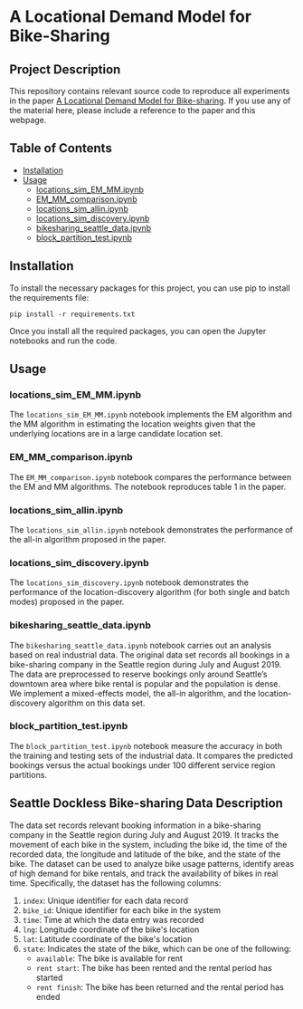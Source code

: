 # A Locational Demand Model for Bike-Sharing

## Project Description
This repository contains relevant source code to reproduce all experiments in the paper [A Locational Demand Model for Bike-sharing](https://papers.ssrn.com/sol3/papers.cfm?abstract_id=3311371). If you use any of the material here, please include a reference to the paper and this webpage.


## Table of Contents

- [Installation](#installation)
- [Usage](#usage)
  - [locations_sim_EM_MM.ipynb](#locations_sim_em_mmipynb)
  - [EM_MM_comparison.ipynb](#em_mm_comparisonipynb)
  - [locations_sim_allin.ipynb](#locations_sim_allinipynb)
  - [locations_sim_discovery.ipynb](#locations_sim_discoveryipynb)
  - [bikesharing_seattle_data.ipynb](#bikesharing_seattle_dataipynb)
  - [block_partition_test.ipynb](#block_partition_testipynb)

## Installation

To install the necessary packages for this project, you can use pip to install the requirements file:
```
pip install -r requirements.txt
```
Once you install all the required packages, you can open the Jupyter notebooks and run the code.

## Usage

### locations_sim_EM_MM.ipynb

The `locations_sim_EM_MM.ipynb` notebook implements the EM algorithm and the MM algorithm in estimating the location weights given that the underlying locations are in a large candidate location set. 

### EM_MM_comparison.ipynb
The `EM_MM_comparison.ipynb` notebook compares the performance between the EM and MM algorithms. The notebook reproduces table 1 in the paper.

### locations_sim_allin.ipynb

The `locations_sim_allin.ipynb` notebook demonstrates the performance of the all-in algorithm proposed in the paper. 

### locations_sim_discovery.ipynb

The `locations_sim_discovery.ipynb` notebook demonstrates the performance of the location-discovery algorithm (for both single and batch modes) proposed in the paper. 

### bikesharing_seattle_data.ipynb

The `bikesharing_seattle_data.ipynb` notebook carries out an analysis based on real industrial data. The original data set records all bookings in a bike-sharing company in the Seattle region during July and August 2019. The data are preprocessed to reserve bookings only around Seattle’s downtown area where bike rental is popular and the population is dense. We implement a mixed-effects model, the all-in algorithm, and the location-discovery algorithm on this data set.

### block_partition_test.ipynb
The `block_partition_test.ipynb` notebook measure the accuracy in both the training and testing sets of the industrial data. It compares the predicted bookings versus the actual bookings under 100 different service region partitions.

## Seattle Dockless Bike-sharing Data Description

The data set records relevant booking information in a bike-sharing company in the Seattle region during July and August 2019. It tracks the movement of each bike in the system, including the bike id, the time of the recorded data, the longitude and latitude of the bike, and the state of the bike. The dataset can be used to analyze bike usage patterns, identify areas of high demand for bike rentals, and track the availability of bikes in real time. Specifically, the dataset has the following columns:

1. `index`: Unique identifier for each data record
2. `bike_id`: Unique identifier for each bike in the system
3. `time`: Time at which the data entry was recorded
4. `lng`: Longitude coordinate of the bike's location
5. `lat`: Latitude coordinate of the bike's location
6. `state`: Indicates the state of the bike, which can be one of the following:
   - `available`: The bike is available for rent
   - `rent start`: The bike has been rented and the rental period has started
   - `rent finish`: The bike has been returned and the rental period has ended

   
